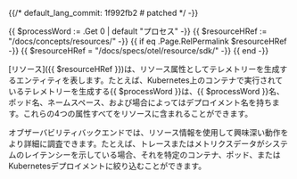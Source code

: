 {{/*
default_lang_commit: 1f992fb2 # patched
*/ -}}

{{ $processWord := .Get 0 | default "プロセス"  -}}
{{ $resourceHRef := "/docs/concepts/resources/" -}}
{{ if eq .Page.RelPermalink $resourceHRef -}}
  {{ $resourceHRef = "/docs/specs/otel/resource/sdk/" -}}
{{ end -}}

[リソース]({{ $resourceHRef }})は、リソース属性としてテレメトリーを生成するエンティティを表します。たとえば、Kubernetes上のコンテナで実行されているテレメトリーを生成する{{ $processWord }}は、{{ $processWord }}名、ポッド名、ネームスペース、および場合によってはデプロイメント名を持ちます。これらの4つの属性すべてをリソースに含まれることができます。

オブザーバビリティバックエンドでは、リソース情報を使用して興味深い動作をより詳細に調査できます。たとえば、トレースまたはメトリクスデータがシステムのレイテンシーを示している場合、それを特定のコンテナ、ポッド、またはKubernetesデプロイメントに絞り込むことができます。
